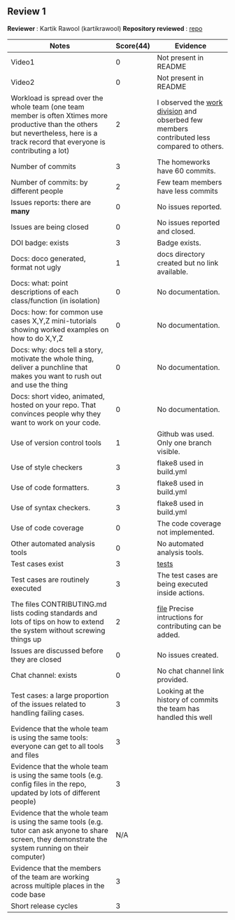 ## Review 1

<b> Reviewer </b>: Kartik Rawool (kartikrawool)
<b> Repository reviewed </b> : [repo](https://github.com/ekanshsinghal/se-hw2-fall22)

|Notes|Score(44)| Evidence|
|-----|---------|---------|
|Video1| 0 | Not present in README |
|Video2| 0 | Not present in README|
|Workload is spread over the whole team (one team member is often Xtimes more productive than the others but nevertheless, here is a track record that everyone is contributing a lot)| 2 | I observed the [work division](https://github.com/ekanshsinghal/se-hw2-fall22/graphs/contributors) and obserbed few members contributed less compared to others.   |
|Number of commits|3| The homeworks have 60 commits.|
|Number of commits: by different people| 2 | Few team members have less commits |
|Issues reports: there are **many**| 0 | No issues reported.|
|Issues are being closed| 0 | No issues reported and closed. |
|DOI badge: exists|3| Badge exists.|
|Docs: doco generated, format not ugly | 1 | docs directory created but no link available.|
|Docs: what: point descriptions of each class/function (in isolation) | 0 | No documentation. |
|Docs: how: for common use cases X,Y,Z mini-tutorials showing worked examples on how to do X,Y,Z| 0 | No documentation. |
|Docs: why: docs tell a story, motivate the whole thing, deliver a punchline that makes you want to rush out and use the thing| 0 | No documentation. |
|Docs: short video, animated, hosted on your repo. That convinces people why they want to work on your code.|  0 | No documentation. |
|Use of version control tools| 1 | Github was used. Only one branch visible.|
|Use of style checkers | 3 | flake8 used in build.yml|
|Use of code formatters. |3 | flake8 used in build.yml |
|Use of syntax checkers. |3 | flake8 used in build.yml |
|Use of code coverage |0| The code coverage not implemented. |
|Other automated analysis tools| 0 | No automated analysis tools. |
|Test cases exist|3| [tests](https://github.com/ekanshsinghal/se-hw2-fall22/tree/main/test)
|Test cases are routinely executed| 3 | The test cases are being executed inside actions. |
|The files CONTRIBUTING.md lists coding standards and lots of tips on how to extend the system without screwing things up| 2 | [file](https://github.com/ekanshsinghal/se-hw2-fall22/blob/main/CONTRIBUTING.md) Precise intructions for contributing can be added.
|Issues are discussed before they are closed| 0 | No issues created.
|Chat channel: exists| 0 | No chat channel link provided. |
|Test cases: a large proportion of the issues related to handling failing cases.|3| Looking at the history of commits the team has handled this well |
|Evidence that the whole team is using the same tools: everyone can get to all tools and files| 3 |
|Evidence that the whole team is using the same tools (e.g. config files in the repo, updated by lots of different people)| 3 |
|Evidence that the whole team is using the same tools (e.g. tutor can ask anyone to share screen, they demonstrate the system running on their computer)| N/A |
|Evidence that the members of the team are working across multiple places in the code base| 3 |
|Short release cycles |  3 |
